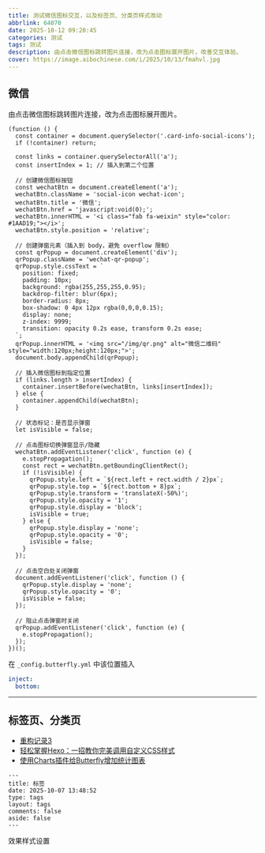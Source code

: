 ```yaml
---
title: 测试微信图标交互，以及标签页、分类页样式改动
abbrlink: 64070
date: 2025-10-12 09:20:45
categories: 测试
tags: 测试
description: 由点击微信图标跳转图片连接，改为点击图标展开图片，改善交互体验。
cover: https://image.aibochinese.com/i/2025/10/13/fmahvl.jpg
---
```


## 微信

由点击微信图标跳转图片连接，改为点击图标展开图片。

```JS
(function () {
  const container = document.querySelector('.card-info-social-icons');
  if (!container) return;

  const links = container.querySelectorAll('a');
  const insertIndex = 1; // 插入到第二个位置

  // 创建微信图标按钮
  const wechatBtn = document.createElement('a');
  wechatBtn.className = 'social-icon wechat-icon';
  wechatBtn.title = '微信';
  wechatBtn.href = 'javascript:void(0);';
  wechatBtn.innerHTML = '<i class="fab fa-weixin" style="color: #1AAD19;"></i>';
  wechatBtn.style.position = 'relative';

  // 创建弹窗元素（插入到 body，避免 overflow 限制）
  const qrPopup = document.createElement('div');
  qrPopup.className = 'wechat-qr-popup';
  qrPopup.style.cssText = `
    position: fixed;
    padding: 10px;
    background: rgba(255,255,255,0.95);
    backdrop-filter: blur(6px);
    border-radius: 8px;
    box-shadow: 0 4px 12px rgba(0,0,0,0.15);
    display: none;
    z-index: 9999;
    transition: opacity 0.2s ease, transform 0.2s ease;
  `;
  qrPopup.innerHTML = '<img src="/img/qr.png" alt="微信二维码" style="width:120px;height:120px;">';
  document.body.appendChild(qrPopup);

  // 插入微信图标到指定位置
  if (links.length > insertIndex) {
    container.insertBefore(wechatBtn, links[insertIndex]);
  } else {
    container.appendChild(wechatBtn);
  }

  // 状态标记：是否显示弹窗
  let isVisible = false;

  // 点击图标切换弹窗显示/隐藏
  wechatBtn.addEventListener('click', function (e) {
    e.stopPropagation();
    const rect = wechatBtn.getBoundingClientRect();
    if (!isVisible) {
      qrPopup.style.left = `${rect.left + rect.width / 2}px`;
      qrPopup.style.top = `${rect.bottom + 8}px`;
      qrPopup.style.transform = 'translateX(-50%)';
      qrPopup.style.opacity = '1';
      qrPopup.style.display = 'block';
      isVisible = true;
    } else {
      qrPopup.style.display = 'none';
      qrPopup.style.opacity = '0';
      isVisible = false;
    }
  });

  // 点击空白处关闭弹窗
  document.addEventListener('click', function () {
    qrPopup.style.display = 'none';
    qrPopup.style.opacity = '0';
    isVisible = false;
  });

  // 阻止点击弹窗时关闭
  qrPopup.addEventListener('click', function (e) {
    e.stopPropagation();
  });
})();
```

在 `_config.butterfly.yml` 中该位置插入

```yml
inject:
  bottom:
```

---

## 标签页、分类页

* [重构记录3](https://meuicat.com/posts/73a5ae75.html)
* [轻松掌握Hexo：一招教你完美调用自定义CSS样式](https://www.oryoy.com/news/qing-song-zhang-wo-hexo-yi-zhao-jiao-ni-wan-mei-diao-yong-zi-ding-yi-css-yang-shi.html)
* [使用Charts插件给Butterfly增加统计图表](https://blog.guole.fun/posts/18158/)

```
---
title: 标签
date: 2025-10-07 13:48:52
type: tags
layout: tags
comments: false
aside: false
---
```

效果样式设置

<!-- "data-length"为显示标签个数(从多到少)，默认为10 -->
<div id="tags-chart" data-length="10"></div>

